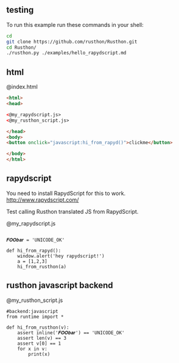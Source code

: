 testing
-------

To run this example run these commands in your shell:

```bash
cd
git clone https://github.com/rusthon/Rusthon.git
cd Rusthon/
./rusthon.py ./examples/hello_rapydscript.md
```

html
----


@index.html
```html
<html>
<head>

<@my_rapydscript.js>
<@my_rusthon_script.js>

</head>
<body>
<button onclick="javascript:hi_from_rapyd()">clickme</button>

</body>
</html>
```

rapydscript
-----------
You need to install RapydScript for this to work.
http://www.rapydscript.com/

Test calling Rusthon translated JS from RapydScript.

@my_rapydscript.js
```rapydscript

𝑭𝑶𝑶𝒃𝒂𝒓 = 'UNICODE_OK'

def hi_from_rapyd():
	window.alert('hey rapydscript!')
	a = [1,2,3]
	hi_from_rusthon(a)

```


rusthon javascript backend
--------------------------

@my_rusthon_script.js
```rusthon
#backend:javascript
from runtime import *

def hi_from_rusthon(v):
	assert inline('𝑭𝑶𝑶𝒃𝒂𝒓') == 'UNICODE_OK'
	assert len(v) == 3
	assert v[0] == 1
	for x in v:
		print(x)

```
